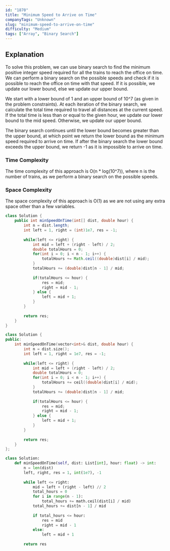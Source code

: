 ```yaml
---
id: "1870"
title: "Minimum Speed to Arrive on Time"
companyTags: "Unknown"
slug: "minimum-speed-to-arrive-on-time"
difficulty: "Medium"
tags: ["Array", "Binary Search"]
---
```


## Explanation
To solve this problem, we can use binary search to find the minimum positive integer speed required for all the trains to reach the office on time. We can perform a binary search on the possible speeds and check if it is possible to reach the office on time with that speed. If it is possible, we update our lower bound, else we update our upper bound.

We start with a lower bound of 1 and an upper bound of 10^7 (as given in the problem constraints). At each iteration of the binary search, we calculate the total time required to travel all distances at the current speed. If the total time is less than or equal to the given hour, we update our lower bound to the mid speed. Otherwise, we update our upper bound.

The binary search continues until the lower bound becomes greater than the upper bound, at which point we return the lower bound as the minimum speed required to arrive on time. If after the binary search the lower bound exceeds the upper bound, we return -1 as it is impossible to arrive on time.

### Time Complexity
The time complexity of this approach is O(n * log(10^7)), where n is the number of trains, as we perform a binary search on the possible speeds.

### Space Complexity
The space complexity of this approach is O(1) as we are not using any extra space other than a few variables.
```java
class Solution {
    public int minSpeedOnTime(int[] dist, double hour) {
        int n = dist.length;
        int left = 1, right = (int)1e7, res = -1;
        
        while(left <= right) {
            int mid = left + (right - left) / 2;
            double totalHours = 0;
            for(int i = 0; i < n - 1; i++) {
                totalHours += Math.ceil((double)dist[i] / mid);
            }
            totalHours += (double)dist[n - 1] / mid;
            
            if(totalHours <= hour) {
                res = mid;
                right = mid - 1;
            } else {
                left = mid + 1;
            }
        }
        
        return res;
    }
}
```

```cpp
class Solution {
public:
    int minSpeedOnTime(vector<int>& dist, double hour) {
        int n = dist.size();
        int left = 1, right = 1e7, res = -1;
        
        while(left <= right) {
            int mid = left + (right - left) / 2;
            double totalHours = 0;
            for(int i = 0; i < n - 1; i++) {
                totalHours += ceil((double)dist[i] / mid);
            }
            totalHours += (double)dist[n - 1] / mid;
            
            if(totalHours <= hour) {
                res = mid;
                right = mid - 1;
            } else {
                left = mid + 1;
            }
        }
        
        return res;
    }
};
```

```python
class Solution:
    def minSpeedOnTime(self, dist: List[int], hour: float) -> int:
        n = len(dist)
        left, right, res = 1, int(1e7), -1
        
        while left <= right:
            mid = left + (right - left) // 2
            total_hours = 0
            for i in range(n - 1):
                total_hours += math.ceil(dist[i] / mid)
            total_hours += dist[n - 1] / mid
            
            if total_hours <= hour:
                res = mid
                right = mid - 1
            else:
                left = mid + 1
        
        return res
```